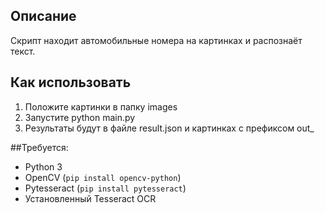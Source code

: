 ## Описание
Скрипт находит автомобильные номера на картинках и распознаёт текст.

## Как использовать
1. Положите картинки в папку images
2. Запустите python main.py
3. Результаты будут в файле result.json и картинках с префиксом out_

##Требуется:
- Python 3
- OpenCV (`pip install opencv-python`)
- Pytesseract (`pip install pytesseract`)
- Установленный Tesseract OCR
